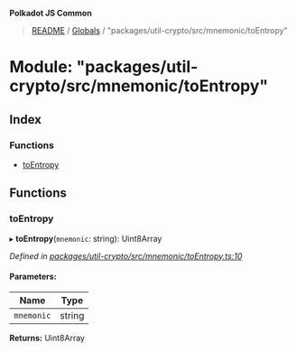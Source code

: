 **Polkadot JS Common**

> [README](../README.md) / [Globals](../globals.md) / "packages/util-crypto/src/mnemonic/toEntropy"

# Module: "packages/util-crypto/src/mnemonic/toEntropy"

## Index

### Functions

* [toEntropy](_packages_util_crypto_src_mnemonic_toentropy_.md#toentropy)

## Functions

### toEntropy

▸ **toEntropy**(`mnemonic`: string): Uint8Array

*Defined in [packages/util-crypto/src/mnemonic/toEntropy.ts:10](https://github.com/polkadot-js/common/blob/ce964d2f/packages/util-crypto/src/mnemonic/toEntropy.ts#L10)*

#### Parameters:

Name | Type |
------ | ------ |
`mnemonic` | string |

**Returns:** Uint8Array
